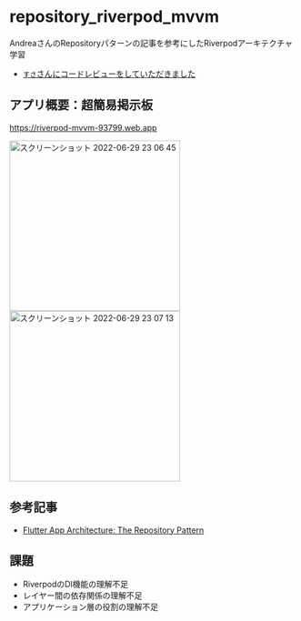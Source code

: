 # repository_riverpod_mvvm

AndreaさんのRepositoryパターンの記事を参考にしたRiverpodアーキテクチャ学習

- [`すさ`さんにコードレビューをしていただきました](https://github.com/nzmgfdprs/repository_riverpod_mvvm/issues/1)

## アプリ概要：超簡易掲示板

https://riverpod-mvvm-93799.web.app

<img width="300" alt="スクリーンショット 2022-06-29 23 06 45" src="https://user-images.githubusercontent.com/39579511/176461489-4b7554ed-362c-424c-b614-846a7a5895e4.png"> <img width="300" alt="スクリーンショット 2022-06-29 23 07 13" src="https://user-images.githubusercontent.com/39579511/176461520-d7d8a8ce-6bc6-490f-96b3-84156941fd9b.png">

## 参考記事

- [Flutter App Architecture: The Repository Pattern](https://codewithandrea.com/articles/flutter-repository-pattern/)

## 課題

- RiverpodのDI機能の理解不足
- レイヤー間の依存関係の理解不足
- アプリケーション層の役割の理解不足
